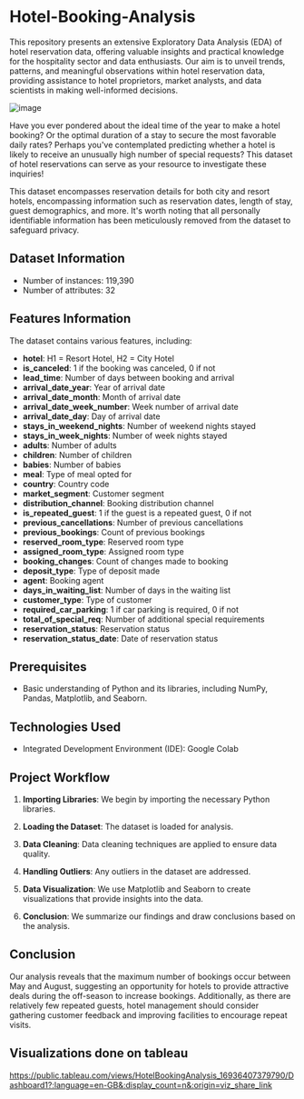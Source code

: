 # Hotel-Booking-Analysis
This repository presents an extensive Exploratory Data Analysis (EDA) of hotel reservation data, offering valuable insights and practical knowledge for the hospitality sector and data enthusiasts. Our aim is to unveil trends, patterns, and meaningful observations within hotel reservation data, providing assistance to hotel proprietors, market analysts, and data scientists in making well-informed decisions.



![image](https://github.com/iamanantalok/Hotel-Booking-Analysis/assets/117917485/d6cfd60a-295a-4676-b059-16a17511e337)



Have you ever pondered about the ideal time of the year to make a hotel booking? Or the optimal duration of a stay to secure the most favorable daily rates? Perhaps you've contemplated predicting whether a hotel is likely to receive an unusually high number of special requests? This dataset of hotel reservations can serve as your resource to investigate these inquiries!

This dataset encompasses reservation details for both city and resort hotels, encompassing information such as reservation dates, length of stay, guest demographics, and more. It's worth noting that all personally identifiable information has been meticulously removed from the dataset to safeguard privacy.

## Dataset Information

- Number of instances: 119,390
- Number of attributes: 32

## Features Information

The dataset contains various features, including:

- **hotel**: H1 = Resort Hotel, H2 = City Hotel
- **is_canceled**: 1 if the booking was canceled, 0 if not
- **lead_time**: Number of days between booking and arrival
- **arrival_date_year**: Year of arrival date
- **arrival_date_month**: Month of arrival date
- **arrival_date_week_number**: Week number of arrival date
- **arrival_date_day**: Day of arrival date
- **stays_in_weekend_nights**: Number of weekend nights stayed
- **stays_in_week_nights**: Number of week nights stayed
- **adults**: Number of adults
- **children**: Number of children
- **babies**: Number of babies
- **meal**: Type of meal opted for
- **country**: Country code
- **market_segment**: Customer segment
- **distribution_channel**: Booking distribution channel
- **is_repeated_guest**: 1 if the guest is a repeated guest, 0 if not
- **previous_cancellations**: Number of previous cancellations
- **previous_bookings**: Count of previous bookings
- **reserved_room_type**: Reserved room type
- **assigned_room_type**: Assigned room type
- **booking_changes**: Count of changes made to booking
- **deposit_type**: Type of deposit made
- **agent**: Booking agent
- **days_in_waiting_list**: Number of days in the waiting list
- **customer_type**: Type of customer
- **required_car_parking**: 1 if car parking is required, 0 if not
- **total_of_special_req**: Number of additional special requirements
- **reservation_status**: Reservation status
- **reservation_status_date**: Date of reservation status

## Prerequisites

- Basic understanding of Python and its libraries, including NumPy, Pandas, Matplotlib, and Seaborn.

## Technologies Used

- Integrated Development Environment (IDE): Google Colab

## Project Workflow

1. **Importing Libraries**: We begin by importing the necessary Python libraries.

2. **Loading the Dataset**: The dataset is loaded for analysis.

3. **Data Cleaning**: Data cleaning techniques are applied to ensure data quality.

4. **Handling Outliers**: Any outliers in the dataset are addressed.

5. **Data Visualization**: We use Matplotlib and Seaborn to create visualizations that provide insights into the data.

6. **Conclusion**: We summarize our findings and draw conclusions based on the analysis.

## Conclusion

Our analysis reveals that the maximum number of bookings occur between May and August, suggesting an opportunity for hotels to provide attractive deals during the off-season to increase bookings. Additionally, as there are relatively few repeated guests, hotel management should consider gathering customer feedback and improving facilities to encourage repeat visits.

## Visualizations done on tableau

https://public.tableau.com/views/HotelBookingAnalysis_16936407379790/Dashboard1?:language=en-GB&:display_count=n&:origin=viz_share_link
